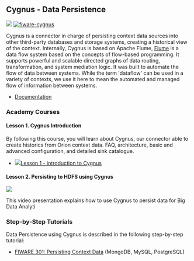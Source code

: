<h2>Cygnus - Data Persistence</h2>

[![](https://nexus.lab.fiware.org/repository/raw/public/badges/chapters/core.svg)](https://www.fiware.org/developers/catalogue/)
[![fiware-cygnus](https://nexus.lab.fiware.org/repository/raw/public/badges/stackoverflow/cygnus.svg)](http://stackoverflow.com/questions/tagged/fiware-cygnus)

Cygnus is a connector in charge of persisting context data sources into other
third-party databases and storage systems, creating a historical view of the
context. Internally, Cygnus is based on Apache Flume,
[Flume](https://flume.apache.org/) is a data flow system based on the concepts
of flow-based programming. It supports powerful and scalable directed graphs of
data routing, transformation, and system mediation logic. It was built to
automate the flow of data between systems. While the term 'dataflow' can be used
in a variety of contexts, we use it here to mean the automated and managed flow
of information between systems.


-   [Documentation](https://fiware-cygnus.rtfd.io)

<h3>Academy Courses</h3>

<h4>Lesson 1. Cygnus Introduction</h4>

By following this course, you will learn about Cygnus, our connector able to create historics from Orion context data. FAQ, architecture, basic and advanced configuration, and detailed sink catalogue.

* [![](https://fiware.github.io/academy/img/pdf.png)Lesson 1 - introduction to Cygnus](https://fiware.github.io/academy/cygnus/cygnus1.pdf)


<h4>Lesson 2. Persisting to HDFS using Cygnus</h4>

[![](http://img.youtube.com/vi/Q_TZKLDu4X0/0.jpg)](https://www.youtube.com/watch?v=Q_TZKLDu4X0 "Cygnus HDFS")

This video presentation explains how to use Cygnus to persist data for Big Data Analyti

<h3>Step-by-Step Tutorials</h3>

Data Persistence using Cygnus is described in the following step-by-step tutorial:

* [FIWARE 301: Persisting Context Data](https://fiware-tutorials.readthedocs.io/en/latest/historic-context) (MongoDB, MySQL, PostgreSQL)




